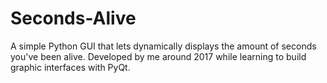 # Seconds-Alive
A simple Python GUI that lets dynamically displays the amount of seconds you've been alive. Developed by me around 2017 while learning to build graphic interfaces with PyQt.
